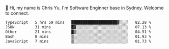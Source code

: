 👋 Hi, my name is Chris Yu. I'm Software Enginner base in Sydney. Welcome to connect.

<!--START_SECTION:waka-->

```txt
TypeScript   5 hrs 59 mins   ████████████████████▓░░░░   82.28 %
JSON         31 mins         █▓░░░░░░░░░░░░░░░░░░░░░░░   07.13 %
Other        21 mins         █▒░░░░░░░░░░░░░░░░░░░░░░░   04.91 %
Bash         8 mins          ▒░░░░░░░░░░░░░░░░░░░░░░░░   01.93 %
JavaScript   7 mins          ▒░░░░░░░░░░░░░░░░░░░░░░░░   01.73 %
```

<!--END_SECTION:waka-->
